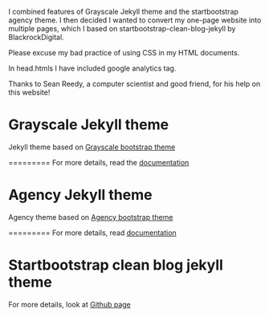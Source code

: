 
I combined features of Grayscale Jekyll theme and the startbootstrap agency theme. I then decided I wanted to convert my one-page website into multiple pages, which I based on startbootstrap-clean-blog-jekyll by BlackrockDigital.

Please excuse my bad practice of using CSS in my HTML documents.

In head.htmls I have included google analytics tag. 

Thanks to Sean Reedy, a computer scientist and good friend, for his help on this website!

Grayscale Jekyll theme
=========================

Jekyll theme based on [Grayscale bootstrap theme ](http://ironsummitmedia.github.io/startbootstrap-grayscale/)

=========
For more details, read the [documentation](http://jekyllrb.com/)



Agency Jekyll theme
====================

Agency theme based on [Agency bootstrap theme ](https://startbootstrap.com/template-overviews/agency/)

=========
For more details, read [documentation](http://jekyllrb.com/)

Startbootstrap clean blog jekyll theme
=======================================

For more details, look at [Github page](https://github.com/BlackrockDigital/startbootstrap-clean-blog-jekyll)
